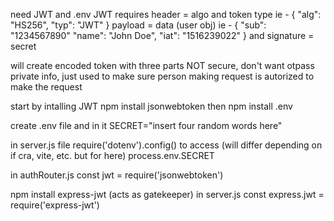 need JWT and .env
JWT requires 
header = algo and token type
ie - {
    "alg": "HS256",
    "typ": "JWT"
}
payload = data (user obj)
ie - {
    "sub": "1234567890"
    "name": "John Doe",
    "iat": "1516239022" 
}
and 
signature = secret

will create encoded token with three parts
NOT secure, don't want otpass private info, 
just used to make sure person making request 
is autorized to make the request

start by intalling JWT
npm install jsonwebtoken
then
npm install .env

create .env file and in it
SECRET="insert four random words here"

in server.js file 
require('dotenv').config()
to access (will differ depending on if cra, vite, etc. but for here)
process.env.SECRET

in authRouter.js const jwt = require('jsonwebtoken')

npm install express-jwt  (acts as gatekeeper)
in server.js 
const express.jwt = require('express-jwt')